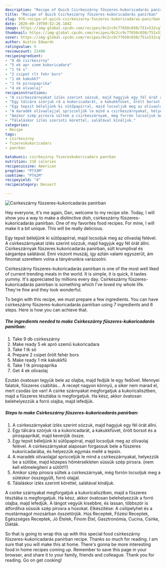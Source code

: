 ```yaml
---
description: "Recipe of Quick Csirkeszárny fűszeres-kukoricadarás panírban"
title: "Recipe of Quick Csirkeszárny fűszeres-kukoricadarás panírban"
slug: 976-recipe-of-quick-csirkeszarny-fuszeres-kukoricadaras-panirban
date: 2020-09-19T09:52:26.184Z
image: https://img-global.cpcdn.com/recipes/0c2cc9c77650c030/751x532cq70/csirkeszarny-fuszeres-kukoricadaras-panirban-recept-foto.jpg
thumbnail: https://img-global.cpcdn.com/recipes/0c2cc9c77650c030/751x532cq70/csirkeszarny-fuszeres-kukoricadaras-panirban-recept-foto.jpg
cover: https://img-global.cpcdn.com/recipes/0c2cc9c77650c030/751x532cq70/csirkeszarny-fuszeres-kukoricadaras-panirban-recept-foto.jpg
author: Austin Edwards
ratingvalue: 5
reviewcount: 22490
recipeingredient:
- "9 db csirkeszrny"
- "5 ek apr szem kukoricadara"
- "1 tk s"
- "2 csipet rlt fehr bors"
- "1 mk kakukkf"
- "1 tk pirospaprika"
- "4 ek olvaolaj"
recipeinstructions:
- "A csirkeszárnyakat ízlés szerint sózzuk, majd hagyjuk egy fél órát állni."
- "Egy tálcára szórjuk rá a kukoricadarát, a kakukkfüvet, őrölt borsot és a pirospaprikát, majd keverjük össze."
- "Egy tepsit béleljünk ki sütőpapírral, majd locsoljuk meg az olívaolaj felével. A csirkeszárnyakat alaposan forgassuk bele a fűszeres kukoricadarába, és helyezzük egymás mellé a tepsin."
- "A maradék olívaolajjal spricceljük le mind a csirkeszárnyakat, helyezzük be a sütőbe, majd közepes hőmérsékleten süssük szép pirosra. (nem kell előmelegíteni a sütőt!!!)"
- "Amikor szép pirosra sültek a csirkeszárnyak, még forrón locsoljuk meg a sütéskor összegyűlt, forró olajjal."
- "Tálaláskor ízlés szerinti körettel, salátával kínáljuk."
categories:
- Recipe
tags:
- csirkeszrny
- fszereskukoricadars
- panrban

katakunci: csirkeszrny fszereskukoricadars panrban 
nutrition: 218 calories
recipecuisine: American
preptime: "PT33M"
cooktime: "PT42M"
recipeyield: "4"
recipecategory: Dessert

---
```



![Csirkeszárny fűszeres-kukoricadarás panírban](https://img-global.cpcdn.com/recipes/0c2cc9c77650c030/751x532cq70/csirkeszarny-fuszeres-kukoricadaras-panirban-recept-foto.jpg)

Hey everyone, it's me again, Dan, welcome to my recipe site. Today, I will show you a way to make a distinctive dish, csirkeszárny fűszeres-kukoricadarás panírban. One of my favorites food recipes. For mine, I will make it a bit unique. This will be really delicious.

Egy tepsit béleljünk ki sütőpapírral, majd locsoljuk meg az olívaolaj felével. A csirkeszárnyakat ízlés szerint sózzuk, majd hagyjuk egy fél órát állni. Csirkeszárnyak fűszeres kukoricadarás panírban, sült krumplival és sárgarépa salátával. Enni viszont muszáj, így aztán valami egyszerűt, ám finomat szerettem volna a tányérunkra varázsolni.

Csirkeszárny fűszeres-kukoricadarás panírban is one of the most well liked of current trending meals in the world. It is simple, it is quick, it tastes yummy. It's appreciated by millions every day. Csirkeszárny fűszeres-kukoricadarás panírban is something which I've loved my whole life. They're fine and they look wonderful.


To begin with this recipe, we must prepare a few ingredients. You can have csirkeszárny fűszeres-kukoricadarás panírban using 7 ingredients and 6 steps. Here is how you can achieve that.

<!--inarticleads1-->

##### The ingredients needed to make Csirkeszárny fűszeres-kukoricadarás panírban:

1. Take 9 db csirkeszárny
1. Make ready 5 ek apró szemű kukoricadara
1. Take 1 tk só
1. Prepare 2 csipet őrölt fehér bors
1. Make ready 1 mk kakukkfű
1. Take 1 tk pirospaprika
1. Get 4 ek olívaolaj


Ezután óvatosan tegyük bele az olajba, majd fedjük le egy fedővel. Mennyei falatok, fűszeres csábítás… A recept nagyon könnyű, a siker nem marad el, mert csodás íze van! A csirke szárnyakat megforgatjuk a kukoricalisztben, majd a fűszeres tésztába is megforgatjuk. Ha kész, akkor óvatosan belehelyezzük a forró olajba, majd lefedjük. 

<!--inarticleads2-->

##### Steps to make Csirkeszárny fűszeres-kukoricadarás panírban:

1. A csirkeszárnyakat ízlés szerint sózzuk, majd hagyjuk egy fél órát állni.
1. Egy tálcára szórjuk rá a kukoricadarát, a kakukkfüvet, őrölt borsot és a pirospaprikát, majd keverjük össze.
1. Egy tepsit béleljünk ki sütőpapírral, majd locsoljuk meg az olívaolaj felével. A csirkeszárnyakat alaposan forgassuk bele a fűszeres kukoricadarába, és helyezzük egymás mellé a tepsin.
1. A maradék olívaolajjal spricceljük le mind a csirkeszárnyakat, helyezzük be a sütőbe, majd közepes hőmérsékleten süssük szép pirosra. (nem kell előmelegíteni a sütőt!!!)
1. Amikor szép pirosra sültek a csirkeszárnyak, még forrón locsoljuk meg a sütéskor összegyűlt, forró olajjal.
1. Tálaláskor ízlés szerinti körettel, salátával kínáljuk.


A csirke szárnyakat megforgatjuk a kukoricalisztben, majd a fűszeres tésztába is megforgatjuk. Ha kész, akkor óvatosan belehelyezzük a forró olajba, majd lefedjük. A lángot vegyük kisebbre, és lassan, többször is átfordítva süssük szép pirosra a húsokat. Elkészítése: A csilipelyhet és a mustármagot mozsárban összetörjük. Hús Receptek, Főzési Receptek, Egészséges Receptek, Jó Ételek, Finom Étel, Gasztronómia, Cucina, Csirke, Diéták. 

So that is going to wrap this up with this special food csirkeszárny fűszeres-kukoricadarás panírban recipe. Thanks so much for reading. I am sure that you will make this at home. There's gonna be more interesting food in home recipes coming up. Remember to save this page in your browser, and share it to your family, friends and colleague. Thank you for reading. Go on get cooking!
